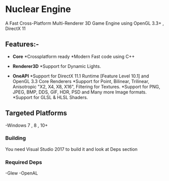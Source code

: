 # Nuclear Engine
A Fast Cross-Platform Multi-Renderer 3D Game Engine using OpenGL 3.3+ , DirectX 11

## Features:-
* __Core__
	*Crossplatform ready
	*Modern Fast code using C++

* __Renderer3D__
	*Support for Dynamic Lights.

* __OneAPI__
	*Support for DirectX 11.1 Runtime [Feature Level 10.1] and OpenGL 3.3 Core Renderers 
	*Support for Point, Bilinear, Trilinear, Anisotropic "X2, X4, X8, X16", Filtering for Textures.
	*Support for PNG, JPEG, BMP, DDS, GIF, HDR, PSD and Many more Image formats.
	*Support for GLSL & HLSL Shaders.

## Targeted Platforms
-Windows 7 , 8 , 10+     

### Building
You need Visual Studio 2017 to build it and look at Deps section

### Required Deps
-Glew
-OpenAL